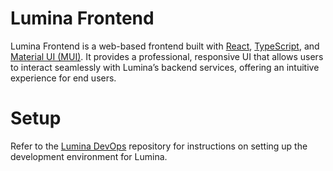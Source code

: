 # Lumina Frontend

Lumina Frontend is a web-based frontend built with [React](https://react.dev/),
[TypeScript](https://www.typescriptlang.org/), and [Material UI (MUI)](https://mui.com/). It provides a professional,
responsive UI that allows users to interact seamlessly with Lumina’s backend services, offering an intuitive experience
for end users.

# Setup

Refer to the [Lumina DevOps](https://github.com/chopicalqui/lumina-devops/blob/main/README.md#setup-development-environment)
repository for instructions on setting up the development environment for Lumina.

